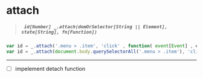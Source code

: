 # attach
> ##### ``` id[Number] _.attach(domOrSelector[String || Element], state[String], fn[Function])```

```javascript
var id = _.attach('.menu > .item', 'click' , function( event[Event] , el[Element] ){});
var id = _.attach(document.body.querySelectorAll('.menu > .item'), 'click' , function( event[Event] , el[Element] ){});
```
----------------------------------------------------
- [ ] impelement detach function
